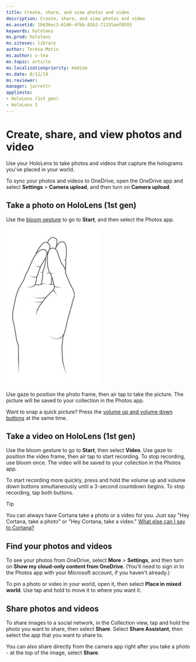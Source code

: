 ```yaml
---
title: Create, share, and view photos and video
description: Create, share, and view photos and video
ms.assetid: 1b636ec3-6186-4fbb-81b2-71155aef0593
keywords: hololens
ms.prod: hololens
ms.sitesec: library
author: Teresa-Motiv
ms.author: v-tea
ms.topic: article
ms.localizationpriority: medium
ms.date: 8/12/19
ms.reviewer: 
manager: jarrettr
appliesto:
- HoloLens (1st gen)
- HoloLens 2
---
```


# Create, share, and view photos and video

Use your HoloLens to take photos and videos that capture the holograms you've placed in your world.

To sync your photos and videos to OneDrive, open the OneDrive app and select **Settings** > **Camera upload**, and then turn on **Camera upload**.

## Take a photo on HoloLens (1st gen)

Use the [bloom gesture](hololens-use-gestures.md#the-bloom-gesture) to go to **Start**, and then select the Photos app.

![Animation that shows the bloom gesture](./images/hololens-bloom.gif)

Use gaze to position the photo frame, then air tap to take the picture. The picture will be saved to your collection in the Photos app.</p>

Want to snap a quick picture? Press the [volume up and volume down buttons](hololens-hardware.md#hololens-components) at the same time.

## Take a video on HoloLens (1st gen)

Use the bloom gesture to go to **Start**, then select **Video**. Use gaze to position the video frame, then air tap to start recording. To stop recording, use bloom once. The video will be saved to your collection in the Photos app.

To start recording more quickly, press and hold the volume up and volume down buttons simultaneously until a 3-second countdown begins. To stop recording, tap both buttons.

> [!TIP]
> You can always have Cortana take a photo or a video for you. Just say "Hey Cortana, take a photo" or "Hey Cortana, take a video." [What else can I say to Cortana?](hololens-cortana.md)

## Find your photos and videos

To see your photos from OneDrive, select **More** > **Settings**, and then turn on **Show my cloud-only content from OneDrive**. (You'll need to sign in to the Photos app with your Microsoft account, if you haven't already.)

To pin a photo or video in your world, open it, then select **Place in mixed world**. Use tap and hold to move it to where you want it.

## Share photos and videos

To share images to a social network, in the Collection view, tap and hold the photo you want to share, then select **Share**. Select **Share Assistant**, then select the app that you want to share to.

You can also share directly from the camera app right after you take a photo - at the top of the image, select **Share**.

